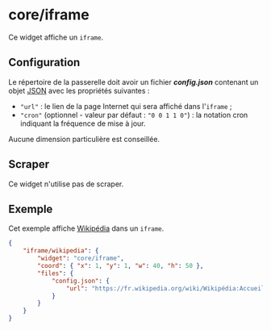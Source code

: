 # core/iframe

Ce widget affiche un `iframe`.

## Configuration

Le répertoire de la passerelle doit avoir un fichier ***config.json***
contenant un objet
[JSON](http://www.json.org/json-fr.html "JavaScript Object Notation") avec les
propriétés suivantes :

- `"url"` : le lien de la page Internet qui sera affiché dans l'`iframe` ;
- `"cron"` (optionnel - valeur par défaut : `"0 0 1 1 0"`) : la notation cron
  indiquant la fréquence de mise à jour.

Aucune dimension particulière est conseillée.

## Scraper

Ce widget n'utilise pas de scraper.

## Exemple

Cet exemple affiche
[Wikipédia](https://fr.wikipedia.org/wiki/Wikipédia:Accueil_principal) dans un
`iframe`.

```JSON
{
    "iframe/wikipedia": {
        "widget": "core/iframe",
        "coord": { "x": 1, "y": 1, "w": 40, "h": 50 },
        "files": {
            "config.json": {
                "url": "https://fr.wikipedia.org/wiki/Wikipédia:Accueil_principal"
            }
        }
    }
}
```
